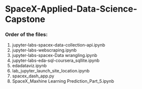 # SpaceX-Applied-Data-Science-Capstone
### Order of the files:
1. jupyter-labs-spacex-data-collection-api.ipynb
2. jupyter-labs-webscraping.ipynb
3. jupyter-labs-spacex-Data wrangling.ipynb
4. jupyter-labs-eda-sql-coursera_sqllite.ipynb
5. edadataviz.ipynb
6. lab_jupyter_launch_site_location.ipynb
7. spacex_dash_app.py
8. SpaceX_Maxhine Learning Prediction_Part_5.ipynb
